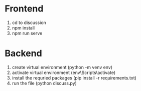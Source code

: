 # Frontend
1. cd to discussion
2. npm install 
3. npm run serve

# Backend
1. create virtual environment (python -m venv env)
2. activate virtual environment (env\Scripts\activate)
3. install the requried packages (pip install -r requirements.txt) 
4. run the file (python discuss.py)